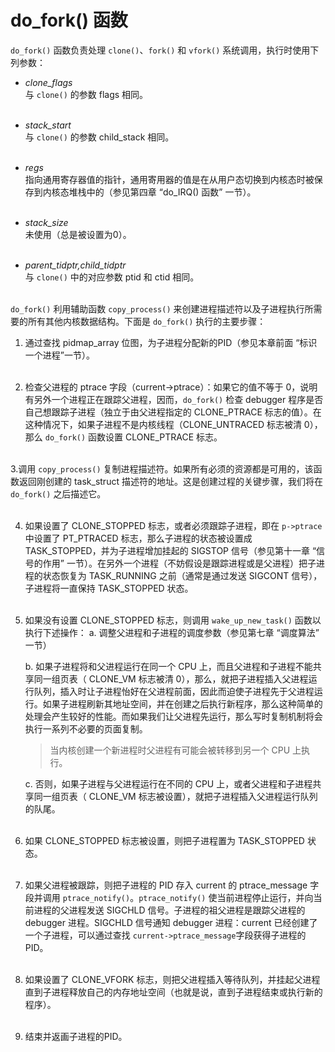 # do_fork() 函数

`do_fork()` 函数负责处理 `clone()`、`fork()` 和 `vfork()` 系统调用，执行时使用下列参数：  

* *clone_flags*  
与 `clone()` 的参数 flags 相同。  
&emsp;

* *stack_start*  
与 `clone()` 的参数 child_stack 相同。  
&emsp;

* *regs*  
指向通用寄存器值的指针，通用寄用器的值是在从用户态切换到内核态时被保存到内核态堆栈中的（参见第四章 “do_IRQ() 函数” 一节）。  
&emsp;

* *stack_size*  
未使用（总是被设置为0）。  
&emsp;

* *parent_tidptr,child_tidptr*  
与 `clone()` 中的对应参数 ptid 和 ctid 相同。  
&emsp;

`do_fork()` 利用辅助函数 `copy_process()` 来创建进程描述符以及子进程执行所需要的所有其他内核数据结构。下面是 `do_fork()` 执行的主要步骤：  
1. 通过查找 pidmap_array 位图，为子进程分配新的PID（参见本章前面 “标识一个进程”一节）。  
&emsp;

2. 检查父进程的 ptrace 字段（current->ptrace）：如果它的值不等于 0，说明有另外一个进程正在跟踪父进程，因而，`do_fork()` 检查 debugger 程序是否自己想跟踪子进程（独立于由父进程指定的 CLONE_PTRACE 标志的值）。在这种情况下，如果子进程不是内核线程（CLONE_UNTRACED 标志被清 0），那么 `do_fork()` 函数设置 CLONE_PTRACE 标志。  
&emsp;

3.调用 `copy_process()` 复制进程描述符。如果所有必须的资源都是可用的，该函数返回刚创建的 task_struct 描述符的地址。这是创建过程的关键步骤，我们将在 `do_fork()` 之后描述它。  
&emsp;

4. 如果设置了 CLONE_STOPPED 标志，或者必须跟踪子进程，即在 `p->ptrace` 中设置了 PT_PTRACED 标志，那么子进程的状态被设置成 TASK_STOPPED，并为子进程增加挂起的 SIGSTOP 信号（参见第十一章 “信号的作用” 一节）。在另外一个进程（不妨假设是跟踪进程或是父进程）把子进程的状态恢复为 TASK_RUNNING 之前（通常是通过发送 SIGCONT 信号），子进程将一直保持 TASK_STOPPED 状态。  
&emsp;

5. 如果没有设置 CLONE_STOPPED 标志，则调用 `wake_up_new_task()` 函数以执行下述操作：
    a. 调整父进程和子进程的调度参数（参见第七章 “调度算法” 一节）

    b. 如果子进程将和父进程运行在同一个 CPU 上，而且父进程和子进程不能共享同一组页表（ CLONE_VM 标志被清 0），那么，就把子进程插入父进程运行队列，插入时让子进程怡好在父进程前面，因此而迫使子进程先于父进程运行。如果子进程刷新其地址空间，并在创建之后执行新程序，那么这种简单的处理会产生较好的性能。而如果我们让父进程先运行，那么写时复制机制将会执行一系列不必要的页面复制。

    > 当内核创建一个新进程时父进程有可能会被转移到另一个 CPU 上执行。

    c. 否则，如果子进程与父进程运行在不同的 CPU 上，或者父进程和子进程共享同一组页表（ CLONE_VM 标志被设置），就把子进程插入父进程运行队列的队尾。  
&emsp;

6. 如果 CLONE_STOPPED 标志被设置，则把子进程置为 TASK_STOPPED 状态。  
&emsp;

7. 如果父进程被跟踪，则把子进程的 PID 存入 current 的 ptrace_message 字段并调用 `ptrace_notify()`。`ptrace_notify()` 使当前进程停止运行，并向当前进程的父进程发送 SIGCHLD 信号。子进程的祖父进程是跟踪父进程的 debugger 进程。SIGCHLD 信号通知 debugger 进程：current 已经创建了一个子进程，可以通过查找 `current->ptrace_message`字段获得子进程的 PID。  
&emsp;

8. 如果设置了 CLONE_VFORK 标志，则把父进程插入等待队列，并挂起父进程直到子进程释放自己的内存地址空间（也就是说，直到子进程结束或执行新的程序）。  
&emsp;

9. 结束并返画子进程的PID。  

